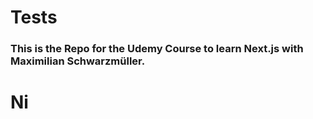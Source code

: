 # Tests

### This is the Repo for the Udemy Course to learn Next.js with Maximilian Schwarzmüller.
# Ni
